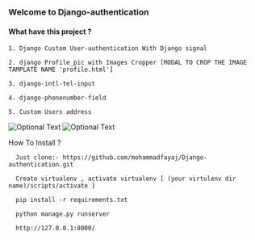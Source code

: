 ### Welcome to Django-authentication
 
#### What have this project ?
```
1. Django Custom User-authentication With Django signal

2. django Profile_pic with Images Cropper [MODAL TO CROP THE IMAGE TAMPLATE NAME 'profile.html']

3. django-intl-tel-input

4. django-phonenumber-field

5. Custom Users address
```
![Optional Text](https://github.com/mohammadfayaj/Django-authentication/blob/mohammadfayaj-patch-1/Screenshot%20(13).png)
![Optional Text](https://github.com/mohammadfayaj/Django-authentication/blob/mohammadfayaj-patch-1/Screenshot%20(15).png)

How To Install ?
```
  Just clone:- https://github.com/mohammadfayaj/Django-authentication.git

  Create virtualenv , activate virtualenv [ (your virtulenv dir name)/scripts/activate ]

  pip install -r requirements.txt

  python manage.py runserver

  http://127.0.0.1:8000/


```
